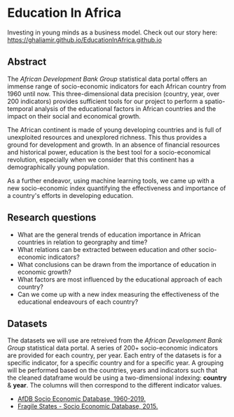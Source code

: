 # Education In Africa

Investing in young minds as a business model.
Check out our story here: https://ghaliamir.github.io/EducationInAfrica.github.io

## Abstract
The *African Development Bank Group* statistical data portal offers an immense range of socio-economic indicators for each African country from 1960 until now. This three-dimensional data precision (country, year, over 200 indicators) provides sufficient tools for our project to perform a spatio-temporal analysis of the educational factors in African countries and the impact on their social and economical growth. 

The African continent is made of young developing countries and is full of unexploited resources and unexplored richness. This thus provides a ground for development and growth. In an absence of financial resources and historical power, education is the best tool for a socio-economical revolution, especially when we consider that this continent has a demographically young population. 

As a further endeavor, using machine learning tools, we came up with a new socio-economic index quantifying the effectiveness and importance of a country's efforts in developing education.


## Research questions
* What are the general trends of education importance in African countries in relation to georgraphy and time?
* What relations can be extracted between education and other socio-economic indicators?
* What conclusions can be drawn from the importance of education in economic growth?
* What factors are most influenced by the educational approach of each country?
* Can we come up with a new index measuring the effectiveness of the educational endeavours of each country?

## Datasets
The datasets we will use are retreived from the *African Development Bank Group* statistical data portal. A series of 200+ socio-economic indicators are provided for each country, per year. Each entry of the datasets is for a specific indicator, for a specific country and for a specific year. A grouping will be performed based on the countries, years and indicators such that the cleaned dataframe would be using a two-dimensional indexing: **country** & **year**. The columns will then correspond to the different indicator values.
* [AfDB Socio Economic Database, 1960-2019.](https://data.humdata.org/dataset/afdb-socio-economic-database-1960-2019)
* [Fragile States - Socio Economic Database, 2015.](https://data.humdata.org/dataset/fragile-states-socio-economic-database-2015)




